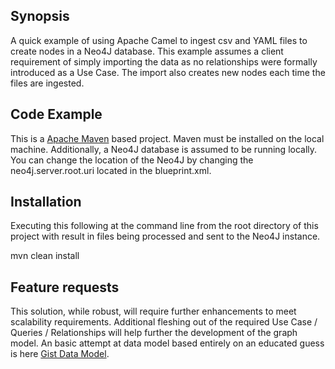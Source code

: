 ## Synopsis
A quick example of using Apache Camel to ingest csv and YAML files to create nodes in a Neo4J database.
This example assumes a client requirement of simply importing the data as no relationships were formally introduced as a Use Case. The import also creates new nodes each time the files are ingested.

## Code Example
This is a [Apache Maven](http://maven.apache.org/) based project. Maven must be installed on the local machine. Additionally, a Neo4J database is assumed to be running locally. You can change the location of the Neo4J by changing the neo4j.server.root.uri located in the blueprint.xml.

## Installation
Executing this following at the command line from the root directory of this project with result in files being processed and sent to the Neo4J instance.

mvn clean install

## Feature requests
This solution, while robust, will require further enhancements to meet scalability requirements. Additional fleshing out of the required Use Case / Queries / Relationships will help further the development of the graph model. An basic attempt at data model based entirely on an educated guess is here
 [Gist Data Model](http://gist.neo4j.org/?github-scott-lepage-accenture%2Fgists%2F%2Fother%2FPatientInformation.adoc).
